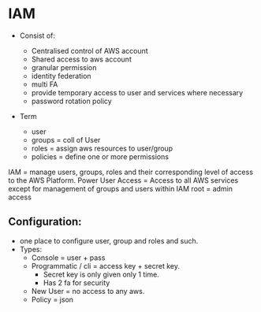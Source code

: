 # IAM
 - Consist of:
	- Centralised control of AWS account
	- Shared access to aws account
	- granular permission
	- identity federation
	- multi FA
	- provide temporary access to user and services where necessary
	- password rotation policy

 - Term 
 	- user
 	- groups = coll of User
 	- roles = assign aws resources to user/group
 	- policies = define one or more permissions


IAM = manage users, groups, roles and their corresponding level of access to the AWS Platform.
Power User Access = Access to all AWS services except for management of groups and users within IAM
root = admin access
## Configuration:
 - one place to configure user, group and roles and such.
 - Types:
   - Console = user + pass
   - Programmatic / cli = access key + secret key.
     - Secret key is only given only 1 time.
     - Has 2 fa for security
   - New User = no access to any aws.
   - Policy = json
